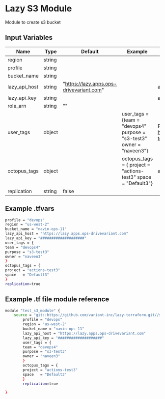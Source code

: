 # Lazy S3 Module

Module to create s3 bucket

## Input Variables

 | Name                         | Type          | Default             | Example           |    Notes           |
 | ---------------------------- | ------------- | ------------------- | ----------------- | -----------------  |
 | region                       | string        |                     |                   |                    |
 | profile                      | string        |                     |                   |                    |
 | bucket_name                  | string        |                     |                   |                    |
 | lazy_api_host                | string        | "https://lazy.apps.ops-drivevariant.com"  |                    | auto set at octopus|
 | lazy_api_key                 | string        |                     |                   |auto set at octopus |
 | role_arn                     | string        |      ""             |                   |                    |
 | user_tags                    | object        |                     |user_tags = {team = "devops4" purpose = "s3-test3" owner = "naveen3"}| For `user_tags`, refer <https://github.com/variant-inc/lazy-terraform/tree/master/submodules/tags>   |
 | octopus_tags                 | object        |                     | octopus_tags = { project = "actions-test3" space = "Default3"}| auto set at octopus|
 | replication                  | string        |  false              |                   |                    |

## Example .tfvars

```bash
profile = "devops"
region = "us-west-2"
bucket_name = "navin-ops-11"
lazy_api_host = "https://lazy.apps.ops-drivevariant.com"
lazy_api_key = "####################"
user_tags = {
team = "devops4"
purpose = "s3-test3"
owner = "naveen3"
}
octopus_tags = {
project = "actions-test3"
space   = "Default3"
}
replication=true
```

## Example .tf file module reference

```bash
module "test_s3_module" {
    source = "git::https://github.com/variant-inc/lazy-terraform.git//s3?ref=v1"
        profile = "devops"
        region = "us-west-2"
        bucket_name = "navin-ops-11"
        lazy_api_host = "https://lazy.apps.ops-drivevariant.com"
        lazy_api_key = "####################"
        user_tags = {
        team = "devops4"
        purpose = "s3-test3"
        owner = "naveen3"
        }
        octopus_tags = {
        project = "actions-test3"
        space   = "Default3"
        }
        replication=true

}
```
